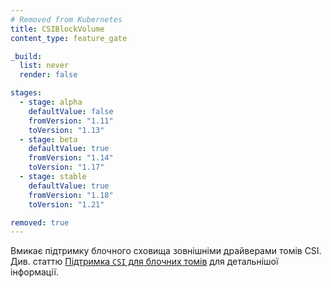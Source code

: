 ```yaml
---
# Removed from Kubernetes
title: CSIBlockVolume
content_type: feature_gate

_build:
  list: never
  render: false

stages:
  - stage: alpha 
    defaultValue: false
    fromVersion: "1.11"
    toVersion: "1.13"
  - stage: beta 
    defaultValue: true
    fromVersion: "1.14"
    toVersion: "1.17"    
  - stage: stable
    defaultValue: true
    fromVersion: "1.18"
    toVersion: "1.21"    

removed: true
---
```

Вмикає підтримку блочного сховища зовнішніми драйверами томів CSI. Див. статтю [Підтримка `CSI` для блочних томів](/uk/docs/concepts/storage/volumes/#csi-raw-block-volume-support) для детальнішої інформації.
